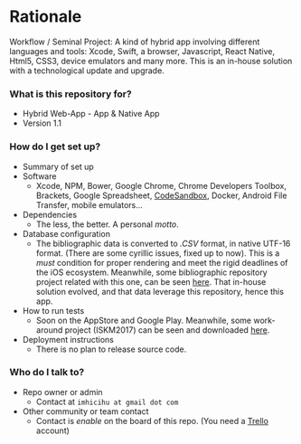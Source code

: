 # Rationale #

Workflow / Seminal Project: A kind of hybrid app involving different languages and tools: Xcode, Swift, a browser, Javascript, React Native, Html5, CSS3, device emulators and many more. This is an in-house solution with a technological update and upgrade.

### What is this repository for? ###

* Hybrid Web-App - App & Native App
* Version 1.1


### How do I get set up? ###

* Summary of set up
* Software
     - Xcode, NPM, Bower, Google Chrome, Chrome Developers Toolbox, Brackets, Google Spreadsheet, [CodeSandbox](https://codesandbox.io/), Docker, Android File Transfer, mobile emulators...
* Dependencies
     - The less, the better. A personal _motto_.
* Database configuration
     - The bibliographic data is converted to _.CSV_ format, in native UTF-16 format. (There are some cyrillic issues, fixed up to now). This is a _must_ condition for proper rendering and meet the rigid deadlines of the iOS ecosystem. Meanwhile, some bibliographic repository project related with this one, can be seen [here](https://bitbucket.org/imhicihu/database-on-mobile-device). That in-house solution evolved, and that data leverage this repository, hence this app.  
* How to run tests
     - Soon on the AppStore and Google Play. Meanwhile, some work-around project (ISKM2017) can be seen and downloaded [here](https://play.google.com/store/apps/details?id=com.iskm2017.app_120833_124594&hl=es).
* Deployment instructions
     - There is no plan to release source code. 


### Who do I talk to? ###

* Repo owner or admin
     - Contact at `imhicihu at gmail dot com`
* Other community or team contact
     - Contact is _enable_ on the board of this repo. (You need a [Trello](https://trello.com/) account)